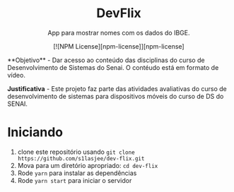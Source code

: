 <h1 align="center">
<br>
  DevFlix
</h1>
<p align="center">App para mostrar nomes com os dados do IBGE.</p>

<p align="center">
[![NPM License][npm-license]][npm-license]
</p>
**Objetivo** - Dar acesso ao conteúdo das disciplinas do curso de Desenvolvimento de Sistemas do Senai. O contéudo está em formato de vídeo.

**Justificativa** - Este projeto faz parte das atividades avaliativas do curso de desenvolvimento de sistemas para dispositivos móveis do curso de DS do SENAI.

# Iniciando

1. clone este repositório usando `git clone https://github.com/s1lasjee/dev-flix.git`
2. Mova para um diretório apropriado: `cd dev-flix`
3. Rode `yarn` para instalar as dependências
4. Rode `yarn start` para iniciar o servidor
